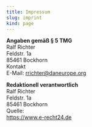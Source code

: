 ```yaml
---
title: Impressum
slug: imprint
kind: page
---
```


**Angaben gemäß § 5 TMG**\
Ralf Richter\
Feldstr. 1a\
85461 Bockhorn\
Kontakt\
E-Mail: rrichter@daneurope.org 

**Redaktionell verantwortlich**\
Ralf Richter\
Feldstr. 1a\
85461 Bockhorn\
Quelle:\
https://www.e-recht24.de 